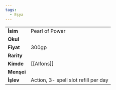 ```yaml
---
tags:
  - Eşya
---  
```

  
|  |  |  
|---|---|  
| **İsim** | Pearl of Power|  
| **Okul** | |  
| **Fiyat** | 300gp|  
| **Rarity** | |  
| **Kimde** | [[Alfons]]|  
| **Menşei** | |  
| **İşlev** | Action, 3- spell slot refill per day|  
